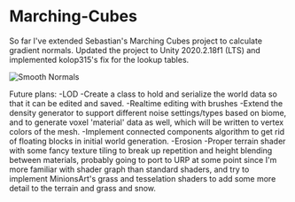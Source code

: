 # Marching-Cubes
So far I've extended Sebastian's Marching Cubes project to calculate gradient normals.
Updated the project to Unity 2020.2.18f1 (LTS) and implemented kolop315's fix for the lookup tables.

![Smooth Normals](https://i.imgur.com/pzNVoEF.png)

Future plans:
-LOD
-Create a class to hold and serialize the world data so that it can be edited and saved.
-Realtime editing with brushes
-Extend the density generator to support different noise settings/types based on biome, and to generate voxel 'material' data as well, which will be written to vertex colors of the mesh.
-Implement connected components algorithm to get rid of floating blocks in initial world generation.
-Erosion
-Proper terrain shader with some fancy texture tiling to break up repetition and height blending between materials, probably going to port to URP at some point since I'm more familiar with shader graph than standard shaders, and try to implement MinionsArt's grass and tesselation shaders to add some more detail to the terrain and grass and snow.
